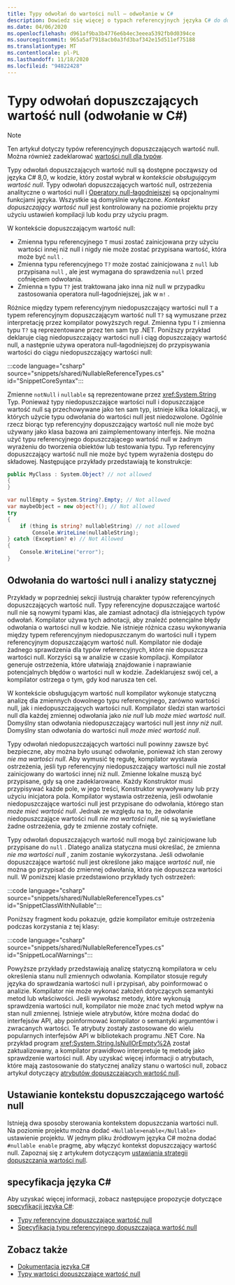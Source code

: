 ```yaml
---
title: Typy odwołań do wartości null — odwołanie w C#
description: Dowiedz się więcej o typach referencyjnych języka C# do dopuszczających wartość null
ms.date: 04/06/2020
ms.openlocfilehash: d961af9ba3b4776e6b4ec3eeea5392fb0d0394ce
ms.sourcegitcommit: 965a5af7918acb0a3fd3baf342e15d511ef75188
ms.translationtype: MT
ms.contentlocale: pl-PL
ms.lasthandoff: 11/18/2020
ms.locfileid: "94822428"
---
```

# <a name="nullable-reference-types-c-reference"></a>Typy odwołań dopuszczających wartość null (odwołanie w C#)

> [!NOTE]
> Ten artykuł dotyczy typów referencyjnych dopuszczających wartość null. Można również zadeklarować [wartości null dla typów](nullable-value-types.md).

Typy odwołań dopuszczających wartość null są dostępne począwszy od języka C# 8,0, w kodzie, który został wybrał w *kontekście obsługującym wartość null*. Typy odwołań dopuszczających wartość null, ostrzeżenia analityczne o wartości null i [Operatory null-łagodniejszej](../operators/null-forgiving.md) są opcjonalnymi funkcjami języka. Wszystkie są domyślnie wyłączone. *Kontekst dopuszczający wartość null* jest kontrolowany na poziomie projektu przy użyciu ustawień kompilacji lub kodu przy użyciu pragm.

 W kontekście dopuszczającym wartość null:

- Zmienna typu referencyjnego `T` musi zostać zainicjowana przy użyciu wartości innej niż null i nigdy nie może zostać przypisana wartość, która może być `null` .
- Zmienna typu referencyjnego `T?` może zostać zainicjowana z `null` lub przypisana `null` , ale jest wymagana do sprawdzenia `null` przed cofnięciem odwołania.
- Zmienna `m` typu `T?` jest traktowana jako inna niż null w przypadku zastosowania operatora null-łagodniejszej, jak w `m!` .

Różnice między typem referencyjnym niedopuszczający wartości null `T` a typem referencyjnym dopuszczającym wartość null `T?` są wymuszane przez interpretację przez kompilator powyższych reguł. Zmienna typu `T` i zmienna typu `T?` są reprezentowane przez ten sam typ .NET. Poniższy przykład deklaruje ciąg niedopuszczający wartości null i ciąg dopuszczający wartość null, a następnie używa operatora null-łagodniejszej do przypisywania wartości do ciągu niedopuszczający wartości null:

:::code language="csharp" source="snippets/shared/NullableReferenceTypes.cs" id="SnippetCoreSyntax":::

Zmienne `notNull` i `nullable` są reprezentowane przez <xref:System.String> Typ. Ponieważ typy niedopuszczające wartości null i dopuszczające wartość null są przechowywane jako ten sam typ, istnieje kilka lokalizacji, w których użycie typu odwołania do wartości null jest niedozwolone. Ogólnie rzecz biorąc typ referencyjny dopuszczający wartość null nie może być używany jako klasa bazowa ani zaimplementowany interfejs. Nie można użyć typu referencyjnego dopuszczającego wartość null w żadnym wyrażeniu do tworzenia obiektów lub testowania typu. Typ referencyjny dopuszczający wartość null nie może być typem wyrażenia dostępu do składowej. Następujące przykłady przedstawiają te konstrukcje:

```csharp
public MyClass : System.Object? // not allowed
{
}

var nullEmpty = System.String?.Empty; // Not allowed
var maybeObject = new object?(); // Not allowed
try
{
    if (thing is string? nullableString) // not allowed
        Console.WriteLine(nullableString);
} catch (Exception? e) // Not Allowed
{
    Console.WriteLine("error");
}
```

## <a name="nullable-references-and-static-analysis"></a>Odwołania do wartości null i analizy statycznej

Przykłady w poprzedniej sekcji ilustrują charakter typów referencyjnych dopuszczających wartość null. Typy referencyjne dopuszczające wartość null nie są nowymi typami klas, ale zamiast adnotacji dla istniejących typów odwołań. Kompilator używa tych adnotacji, aby znaleźć potencjalne błędy odwołania o wartości null w kodzie. Nie istnieje różnica czasu wykonywania między typem referencyjnym niedopuszczanym do wartości null i typem referencyjnym dopuszczającym wartość null. Kompilator nie dodaje żadnego sprawdzenia dla typów referencyjnych, które nie dopuszcza wartości null. Korzyści są w analizie w czasie kompilacji. Kompilator generuje ostrzeżenia, które ułatwiają znajdowanie i naprawianie potencjalnych błędów o wartości null w kodzie. Zadeklarujesz swój cel, a kompilator ostrzega o tym, gdy kod narusza ten cel.

W kontekście obsługującym wartość null kompilator wykonuje statyczną analizę dla zmiennych dowolnego typu referencyjnego, zarówno wartości null, jak i niedopuszczających wartości null. Kompilator śledzi stan wartości null dla każdej zmiennej odwołania jako *nie null* lub *może mieć wartość null*. Domyślny stan odwołania niedopuszczający wartości null jest *inny niż null*. Domyślny stan odwołania do wartości null *może mieć wartość null*.

Typy odwołań niedopuszczających wartości null powinny zawsze być bezpieczne, aby można było usunąć odwołanie, ponieważ ich stan zerowy *nie ma wartości null*. Aby wymusić tę regułę, kompilator wystawia ostrzeżenia, jeśli typ referencyjny niedopuszczający wartości null nie został zainicjowany do wartości innej niż null. Zmienne lokalne muszą być przypisane, gdy są one zadeklarowane. Każdy Konstruktor musi przypisywać każde pole, w jego treści, Konstruktor wywoływany lub przy użyciu inicjatora pola. Kompilator wystawia ostrzeżenia, jeśli odwołanie niedopuszczające wartości null jest przypisane do odwołania, którego stan *może mieć wartość null*. Jednak ze względu na to, że odwołanie niedopuszczające wartości null *nie ma wartości null*, nie są wyświetlane żadne ostrzeżenia, gdy te zmienne zostały cofnięte.

Typy odwołań dopuszczających wartość null mogą być zainicjowane lub przypisane do `null` . Dlatego analiza statyczna musi określać, że zmienna *nie ma wartości null* , zanim zostanie wykorzystana. Jeśli odwołanie dopuszczające wartość null jest określone jako mające *wartość null*, nie można go przypisać do zmiennej odwołania, która nie dopuszcza wartości null. W poniższej klasie przedstawiono przykłady tych ostrzeżeń:

:::code language="csharp" source="snippets/shared/NullableReferenceTypes.cs" id="SnippetClassWithNullable":::

Poniższy fragment kodu pokazuje, gdzie kompilator emituje ostrzeżenia podczas korzystania z tej klasy:

:::code language="csharp" source="snippets/shared/NullableReferenceTypes.cs" id="SnippetLocalWarnings":::

Powyższe przykłady przedstawiają analizę statyczną kompilatora w celu określenia stanu null zmiennych odwołania. Kompilator stosuje reguły języka do sprawdzania wartości null i przypisań, aby poinformować o analizie.  Kompilator nie może wykonać założeń dotyczących semantyki metod lub właściwości. Jeśli wywołasz metody, które wykonują sprawdzenia wartości null, kompilator nie może znać tych metod wpływ na stan null zmiennej. Istnieje wiele atrybutów, które można dodać do interfejsów API, aby poinformować kompilator o semantyki argumentów i zwracanych wartości. Te atrybuty zostały zastosowane do wielu popularnych interfejsów API w bibliotekach programu .NET Core. Na przykład program <xref:System.String.IsNullOrEmpty%2A> został zaktualizowany, a kompilator prawidłowo interpretuje tę metodę jako sprawdzenie wartości null. Aby uzyskać więcej informacji o atrybutach, które mają zastosowanie do statycznej analizy stanu o wartości null, zobacz artykuł dotyczący [atrybutów dopuszczających wartość null](../attributes/nullable-analysis.md).

## <a name="setting-the-nullable-context"></a>Ustawianie kontekstu dopuszczającego wartość null

Istnieją dwa sposoby sterowania kontekstem dopuszczania wartości null. Na poziomie projektu można dodać `<Nullable>enable</Nullable>` ustawienie projektu. W jednym pliku źródłowym języka C# można dodać `#nullable enable` pragmę, aby włączyć kontekst dopuszczający wartość null. Zapoznaj się z artykułem dotyczącym [ustawiania strategii dopuszczania wartości null](../../nullable-migration-strategies.md).

## <a name="c-language-specification"></a>specyfikacja języka C#

Aby uzyskać więcej informacji, zobacz następujące propozycje dotyczące [specyfikacji języka C#](~/_csharplang/spec/introduction.md):

- [Typy referencyjne dopuszczające wartość null](~/_csharplang/proposals/csharp-8.0/nullable-reference-types.md)
- [Specyfikacja typu referencyjnego dopuszczająca wartość null](~/_csharplang/proposals/csharp-9.0/nullable-reference-types-specification.md)

## <a name="see-also"></a>Zobacz także

- [Dokumentacja języka C#](../index.md)
- [Typy wartości dopuszczające wartość null](nullable-value-types.md)
